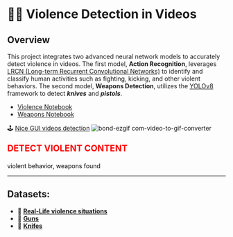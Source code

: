 # 🎥🚨 Violence Detection in Videos
## Overview
This project integrates two advanced neural network models to accurately detect violence in videos. The first model, **Action Recognition**, leverages [LRCN (Long-term Recurrent Convolutional Networks)](https://medium.com/@jaykumaran2217/action-recognition-ucf101-using-lstm-and-cnn-cnn-lstm-ef3e55075f90) to identify and classify human activities such as fighting, kicking, and other violent behaviors. The second model, **Weapons Detection**, utilizes the [YOLOv8](https://www.datacamp.com/blog/yolo-object-detection-explained) framework to detect _**knives**_ and _**pistols**_.

- [Violence Notebook](https://github.com/HenIsrael/Violence_Detection/blob/master/activity_recognision.ipynb)
- [Weapons Notebook](https://github.com/HenIsrael/Violence_Detection/blob/master/weapons_detection-Copy2.ipynb)


🕹️ [Nice GUI videos detection](https://github.com/HenIsrael/Violence_Detection/blob/master/GUI.ipynb)
![bond-ezgif com-video-to-gif-converter](https://github.com/user-attachments/assets/e5504b09-9ed5-419e-b0ca-3e85f1dc9343)


<p style="color:red; font-size:20px;"><strong>DETECT VIOLENT CONTENT</strong></p>
<p style="color:black;">violent behavior, weapons found</p>

---

## Datasets:
- 👊 **[Real-Life violence situations](https://www.kaggle.com/datasets/mohamedmustafa/real-life-violence-situations-dataset)**
- 🔫 **[Guns](https://universe.roboflow.com/nosrepnug4/nosrep_nug3/browse?queryText=&pageSize=50&startingIndex=200&browseQuery=true)**
- 🔪 **[Knifes](https://universe.roboflow.com/aitechproject/weapon-detection-knifes/browse?queryText=&pageSize=50&startingIndex=0&browseQuery=true)**

